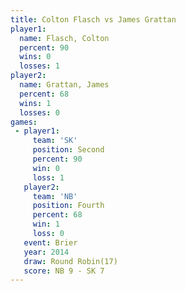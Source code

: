 ```yaml
---
title: Colton Flasch vs James Grattan
player1:              
  name: Flasch, Colton
  percent: 90         
  wins: 0             
  losses: 1           
player2:              
  name: Grattan, James
  percent: 68         
  wins: 1             
  losses: 0           
games:
 - player1:          
     team: 'SK'      
     position: Second
     percent: 90     
     win: 0          
     loss: 1         
   player2:          
     team: 'NB'      
     position: Fourth
     percent: 68     
     win: 1          
     loss: 0         
   event: Brier         
   year: 2014           
   draw: Round Robin(17)
   score: NB 9 - SK 7   
---
```

